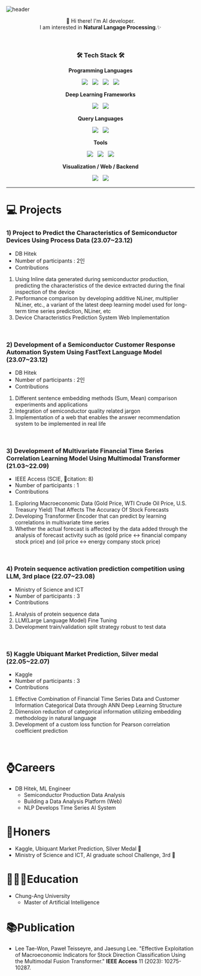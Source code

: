 <!--https://img.shields.io/badge/{보여질이름}-{배경컬러}?style=for-the-badge&logo={로고이름}&logoColor={로고컬러}-->
<!--
**Twlee95/Twlee95** is a ✨ _special_ ✨ repository because its `README.md` (this file) appears on your GitHub profile.

Here are some ideas to get you started:

- 🔭 I’m currently working on ...
- 🌱 I’m currently learning ...
- 👯 I’m looking to collaborate on ...
- 🤔 I’m looking for help with ...
- 💬 Ask me about ...
- 📫 How to reach me: ...
- 😄 Pronouns: ...
- ⚡ Fun fact: ...
-->



![header](https://capsule-render.vercel.app/api?type=rect&color=gradient&customColorList=0,2,2,5,30&section=header&height=200&text=Lee%20Taewon&animation=fadeIn)

<p align="center">
👋 Hi there! I'm AI developer.
</br>
I am interested in <b>Natural Langage Processing</b>.✨
</br>
</p>
</br>



<h3 align="center"><b>🛠 Tech Stack 🛠</b></h3>

<p align='center'> <b>Programming Languages </b></p>
<p align="center">
<img src="https://img.shields.io/badge/Python-3776AB?style=for-the-badge&logo=python&logoColor=white"/> &nbsp
<img src="https://img.shields.io/badge/C++-00599C?style=for-the-badge&logo=cplusplus&logoColor=white"/> &nbsp
<img src="https://img.shields.io/badge/C-A8B9CC?style=for-the-badge&logo=c&logoColor=white"/> &nbsp
<img src="https://img.shields.io/badge/R-276DC3?style=for-the-badge&logo=r&logoColor=white"/>
</p>
  
<p align='center'> <b>Deep Learning Frameworks</b> </p>
<p align="center">
<img src="https://img.shields.io/badge/Pytorch-EE4C2C?style=for-the-badge&logo=pytorch&logoColor=white"/> &nbsp
<img src="https://img.shields.io/badge/Tensorflow-FF6F00?style=for-the-badge&logo=tensorflow&logoColor=white"/>
</p>

<p align='center'> <b>Query Languages</b> </p>
<p align="center">
<img src="https://img.shields.io/badge/MySQL-4479A1?style=for-the-badge&logo=MySQL&logoColor=white"/> &nbsp
<img src="https://img.shields.io/badge/Oracle-F80000?style=for-the-badge&logo=oracle&logoColor=white"/>
</p>

<p align='center'> <b>Tools</b> </p>
<p align="center">
<img src="https://img.shields.io/badge/Github-444444?style=for-the-badge&logo=GitHub&logoColor=181717"> &nbsp
<img src="https://img.shields.io/badge/Git-444444?style=for-the-badge&logo=Git&logoColor=F05032"> &nbsp
<img src="https://img.shields.io/badge/Docker-2496ED?style=for-the-badge&logo=docker&logoColor=white">
</p>

<p align='center'> <b>Visualization / Web / Backend </b> </p>
<p align="center">
<img src="https://img.shields.io/badge/Plotly-3F4F75?style=for-the-badge&logo=plotly&logoColor=white"> &nbsp
<img src="https://img.shields.io/badge/Dash-008DE4?style=for-the-badge&logo=Dash&logoColor=white">
</p>

---
# 💻 Projects
   
### 1) Project to Predict the Characteristics of Semiconductor Devices Using Process Data (23.07~23.12)
-	DB Hitek
-	Number of participants : 2인
-	Contributions
1) Using Inline data generated during semiconductor production, predicting the characteristics of the device extracted during the final inspection of the device
2) Performance comparison by developing additive NLiner, multiplier NLiner, etc., a variant of the latest deep learning model used for long-term time series prediction, NLiner, etc
3) Device Characteristics Prediction System Web Implementation

</br>

### 2) Development of a Semiconductor Customer Response Automation System Using FastText Language Model (23.07~23.12)
-	DB Hitek
-	Number of participants : 2인
-	Contributions
1) Different sentence embedding methods (Sum, Mean) comparison experiments and applications
2) Integration of semiconductor quality related jargon
3) Implementation of a web that enables the answer recommendation system to be implemented in real life &nbsp;

</br>

### 3) Development of Multivariate Financial Time Series Correlation Learning Model Using Multimodal Transformer (21.03~22.09)
-	IEEE Access (SCIE, citation: 8)
-	Number of participants : 1
-	Contributions
1) Exploring Macroeconomic Data (Gold Price, WTI Crude Oil Price, U.S. Treasury Yield) That Affects The Accuracy Of Stock Forecasts
2) Developing Transformer Encoder that can predict by learning correlations in multivariate time series
3) Whether the actual forecast is affected by the data added through the analysis of forecast activity such as (gold price <-> financial company stock price) and (oil price <-> energy company stock price) &nbsp;

</br>

###  4) Protein sequence activation prediction competition using LLM, 3rd place (22.07~23.08)
-	Ministry of Science and ICT
-	Number of participants : 3
-	Contributions
1) Analysis of protein sequence data
2) LLM(Large Language Model) Fine Tuning
3) Development train/validation split strategy robust to test data &nbsp;

</br>

### 5) Kaggle Ubiquant Market Prediction, Silver medal (22.05~22.07)
-	Kaggle
-	Number of participants : 3
-	Contributions
1) Effective Combination of Financial Time Series Data and Customer Information Categorical Data through ANN Deep Learning Structure
2) Dimension reduction of categorical information utilizing embedding methodology in natural language
3) Development of a custom loss function for Pearson correlation coefficient prediction &nbsp;

</br>

# ⌚️Careers
* DB Hitek, ML Engineer
  * Semiconductor Production Data Analysis
  * Building a Data Analysis Platform (Web)
  * NLP Develops Time Series AI System

# 🎉Honers
* Kaggle, Ubiquant Market Prediction, Silver Medal 🥈
* Ministry of Science and ICT, AI graduate school Challenge, 3rd 🥉

# 👨🏻‍🎓Education
* Chung-Ang University
    * Master of Artificial Intelligence

# 📚Publication
* Lee Tae-Won, Paweł Teisseyre, and Jaesung Lee. "Effective Exploitation of Macroeconomic Indicators for Stock Direction Classification Using the Multimodal Fusion Transformer." <b>IEEE Access</b> 11 (2023): 10275-10287.











